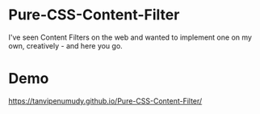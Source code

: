 # Pure-CSS-Content-Filter
I've seen Content Filters on the web and wanted to implement one on my own, creatively - and here you go.

# Demo
https://tanvipenumudy.github.io/Pure-CSS-Content-Filter/
